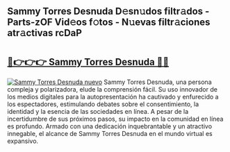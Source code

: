 ## Sammy Torres Desnuda D𝚎sn𝚞dos filtr𝚊dos - Parts-zOF Vid𝚎os f𝚘tos - N𝚞evas filtr𝚊ciones atr𝚊ctivas rcDaP

# <h2><a href="http://mb3qk3.tromn.icu/?c=Sammy+Torres+Desnuda">🔗👉👉👉 Sammy Torres Desnuda 🔗🔗</a></h2>

[![Sammy Torres Desnuda nuevo](https://i.imgur.com/pEAQMta.gif)](http://mb3qk3.tromn.icu/?c=Sammy+Torres+Desnuda)
Sammy Torres Desnuda, una persona compleja y polarizadora, elude la comprensión fácil. Su uso innovador de los medios digitales para la autopresentación ha cautivado y enfurecido a los espectadores, estimulando debates sobre el consentimiento, la identidad y la esencia de las sociedades en línea. A pesar de la incertidumbre de sus próximos pasos, su impacto en la comunidad en línea es profundo. Armado con una dedicación inquebrantable y un atractivo innegable, el alcance de Sammy Torres Desnuda en el mundo virtual es expansivo.
